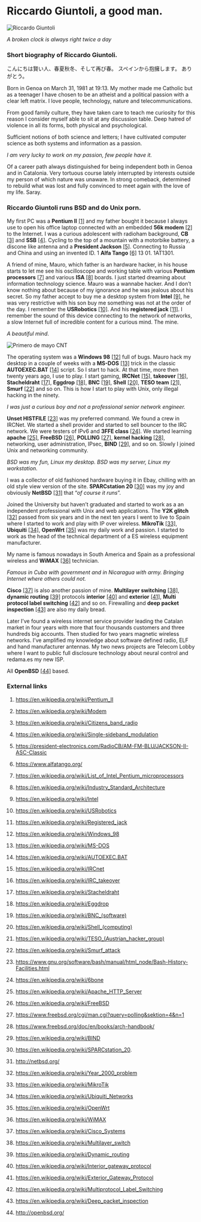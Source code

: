 # Riccardo Giuntoli, a good man.

![Riccardo Giuntoli](http://telecomlobby.com/Images/riccardo_giuntoli_about_me.webp)

*A broken clock is always right twice a day*

### Short biography of Riccardo Giuntoli.

こんにちは賢い人、春夏秋冬、そして再び春。 スペインから抱擁します。 ありがとう。

Born in Genoa on March 31, 1981 at 19:13. My mother made me Catholic but as a teenager I have chosen to be an atheist and a political passion with a clear left matrix. I love people, technology, nature and telecommunications.

From good family culture, they have taken care to teach me curiosity for this reason I consider myself able to sit at any discussion table. Deep hatred of violence in all its forms, both physical and psychological.

Sufficient notions of both science and letters; I have cultivated computer science as both systems and information as a passion. 

*I am very lucky to work on my passion, few people have it.*

Of a career path always distinguished for being independent both in Genoa and in Catalonia. Very tortuous course lately interrupted by interests outside my person of which nature was unaware. In strong comeback, determined to rebuild what was lost and fully convinced to meet again with the love of my life. Saray.

### Riccardo Giuntoli runs BSD and do Unix porn.

My first PC was a **Pentium II** [[1]](https://en.wikipedia.org/wiki/Pentium_II) and my father bought it because I always use to open his office laptop connected with an embedded **56k modem** [[2]](https://en.wikipedia.org/wiki/Modem) to the Internet. I was a curious adolescent with radioham background, **CB** [[3]](https://en.wikipedia.org/wiki/Citizens_band_radio) and **SSB** [[4]](https://en.wikipedia.org/wiki/Single-sideband_modulation). Cycling to the top of a mountain with a motorbike battery, a discone like antenna and a **President Jackson** [[5]](https://president-electronics.com/RadioCB/AM-FM-BLU/JACKSON-II-ASC-Classic). Connecting to Russia and China and using an invented ID. 1 **Alfa Tango** [[6]](https://www.alfatango.org/) 13 01. 1AT1301.

A friend of mine, Mauro, which father is an hardware hacker, in his house starts to let me see his oscilloscope and working table with various **Pentium processors** [[7]](https://en.wikipedia.org/wiki/List_of_Intel_Pentium_microprocessors) and various **ISA** [[8]](https://en.wikipedia.org/wiki/Industry_Standard_Architecture) boards. I just started dreaming about information technology science. Mauro was a wannabe hacker. And I don’t know nothing about because of my ignorance and he was jealous about his secret. So my father accept to buy me a desktop system from **Intel** [[9]](https://en.wikipedia.org/wiki/Intel), he was very restrictive with his son buy me something was not at the order of the day. I remember the **USRobotics** [[10]](https://en.wikipedia.org/wiki/USRobotics). And his **registered jack** [[11]](https://en.wikipedia.org/wiki/Registered_jack). I remember the sound of this device connecting to the network of networks, a slow Internet full of incredible content for a curious mind. The mine.

*A beautiful mind*.

![Primero de mayo CNT](http://telecomlobby.com/Images/queninguquedienrere.webp)

The operating system was a **Windows 98** [[12]](https://en.wikipedia.org/wiki/Windows_98) full of bugs. Mauro hack my desktop in a couple of weeks with a **MS-DOS** [[13]](https://en.wikipedia.org/wiki/MS-DOS) trick in the classic **AUTOEXEC.BAT** [[14]](https://en.wikipedia.org/wiki/AUTOEXEC.BAT) script. So I start to hack. At that time, more then twenty years ago, I use to play. I start gaming, **IRCNet** [[15]](https://en.wikipedia.org/wiki/IRCnet), **takeover** [[16]](https://en.wikipedia.org/wiki/IRC_takeover), **Stacheldraht** [[17]](https://en.wikipedia.org/wiki/Stacheldraht), **Eggdrop** [[18]](https://en.wikipedia.org/wiki/Eggdrop), **BNC** [[19]](https://en.wikipedia.org/wiki/BNC_(software)), **Shell** [[20]](https://en.wikipedia.org/wiki/Shell_(computing)), **TESO team** [[21]](https://en.wikipedia.org/wiki/TESO_(Austrian_hacker_group)), **Smurf** [[22]](https://en.wikipedia.org/wiki/Smurf_attack) and so on. This is how I start to play with Unix, only illegal hacking in the ninety. 

*I was just a curious boy and not a professional senior network engineer.* 

**Unset HISTFILE** [[23]](https://www.gnu.org/software/bash/manual/html_node/Bash-History-Facilities.html) was my preferred command. We found a crew in IRCNet. We started a shell provider and started to sell bouncer to the IRC network. We were testers of IPv6 and **3FFE class** [[24]](https://en.wikipedia.org/wiki/6bone). We started learning **apache** [[25]](https://en.wikipedia.org/wiki/Apache_HTTP_Server), **FreeBSD** [[26]](https://en.wikipedia.org/wiki/FreeBSD), **POLLING** [[27]](https://www.freebsd.org/cgi/man.cgi?query=polling&sektion=4&n=1), **kernel hacking** [[28]](https://www.freebsd.org/doc/en/books/arch-handbook/), networking, user administration, IPsec, **BIND** [[29]](https://en.wikipedia.org/wiki/BIND), and so on. Slowly I joined Unix and networking community. 

*BSD was my fun, Linux my desktop. BSD was my server, Linux my workstation.* 

I was a collector of old fashioned hardware buying it in Ebay, chilling with an old style view version of the site. **SPARCstation 20** [[30]](https://en.wikipedia.org/wiki/SPARCstation_20) was my joy and obviously **NetBSD** [[31]](http://netbsd.org/) that “*of course it runs*”.

Joined the University but haven’t graduated and started to work as a an independent professional with Unix and web applications. The **Y2K glitch** [[32]](https://en.wikipedia.org/wiki/Year_2000_problem) passed from six years and in the next ten years I went to live to Spain where I started to work and play with IP over wireless. **MikroTik** [[33]](https://en.wikipedia.org/wiki/MikroTik), **Ubiquiti** [[34]](https://en.wikipedia.org/wiki/Ubiquiti_Networks), **OpenWrt** [[35]](https://en.wikipedia.org/wiki/OpenWrt) was my daily work and passion. I started to work as the head of the technical department of a ES wireless equipment manufacturer.

My name is famous nowadays in South America and Spain as a professional wireless and **WiMAX** [[36]](https://en.wikipedia.org/wiki/WiMAX) technician. 

*Famous in Cuba with government and in Nicaragua with army. Bringing Internet where others could not.* 

**Cisco** [[37]](https://en.wikipedia.org/wiki/Cisco_Systems) is also another passion of mine. **Multilayer switching** [[38]](https://en.wikipedia.org/wiki/Multilayer_switch), **dynamic routing** [[39]](https://en.wikipedia.org/wiki/Dynamic_routing) protocols **interior** [[40]](https://en.wikipedia.org/wiki/Interior_gateway_protocol) and **exterior** [[41]](https://en.wikipedia.org/wiki/Exterior_Gateway_Protocol), **Multi protocol label switching** [[42]](https://en.wikipedia.org/wiki/Multiprotocol_Label_Switching) and so on. Firewalling and **deep packet inspection** [[43]](https://en.wikipedia.org/wiki/Deep_packet_inspection) are also my daily bread.

Later I’ve found a wireless internet service provider leading the Catalan market in four years with more that four thousands customers and three hundreds big accounts. Then studied for two years magnetic wireless networks. I’ve amplified my knowledge about software defined radio, ELF and hand manufacturer antennas. My two news projects are Telecom Lobby where I want to public full disclosure technology about neural control and redama.es my new ISP. 

All **OpenBSD** [[44]](http://openbsd.org/) based.

### External links

1. https://en.wikipedia.org/wiki/Pentium_II

2. https://en.wikipedia.org/wiki/Modem

3. https://en.wikipedia.org/wiki/Citizens_band_radio

4. https://en.wikipedia.org/wiki/Single-sideband_modulation

5. https://president-electronics.com/RadioCB/AM-FM-BLU/JACKSON-II-ASC-Classic

6. https://www.alfatango.org/

7. https://en.wikipedia.org/wiki/List_of_Intel_Pentium_microprocessors

8. https://en.wikipedia.org/wiki/Industry_Standard_Architecture

9. https://en.wikipedia.org/wiki/Intel

10. https://en.wikipedia.org/wiki/USRobotics

11. https://en.wikipedia.org/wiki/Registered_jack

12. https://en.wikipedia.org/wiki/Windows_98

13. https://en.wikipedia.org/wiki/MS-DOS

14. https://en.wikipedia.org/wiki/AUTOEXEC.BAT

15. https://en.wikipedia.org/wiki/IRCnet

16. https://en.wikipedia.org/wiki/IRC_takeover

17. https://en.wikipedia.org/wiki/Stacheldraht

18. https://en.wikipedia.org/wiki/Eggdrop

19. https://en.wikipedia.org/wiki/BNC_(software)

20. https://en.wikipedia.org/wiki/Shell_(computing)

21. https://en.wikipedia.org/wiki/TESO_(Austrian_hacker_group)

22. https://en.wikipedia.org/wiki/Smurf_attack

23. https://www.gnu.org/software/bash/manual/html_node/Bash-History-Facilities.html

24. https://en.wikipedia.org/wiki/6bone

25. https://en.wikipedia.org/wiki/Apache_HTTP_Server

26. https://en.wikipedia.org/wiki/FreeBSD

27. https://www.freebsd.org/cgi/man.cgi?query=polling&sektion=4&n=1

28. https://www.freebsd.org/doc/en/books/arch-handbook/

29. https://en.wikipedia.org/wiki/BIND

30. https://en.wikipedia.org/wiki/SPARCstation_20.

31. http://netbsd.org/

32. https://en.wikipedia.org/wiki/Year_2000_problem

33. https://en.wikipedia.org/wiki/MikroTik

34. https://en.wikipedia.org/wiki/Ubiquiti_Networks

35. https://en.wikipedia.org/wiki/OpenWrt

36. https://en.wikipedia.org/wiki/WiMAX

37. https://en.wikipedia.org/wiki/Cisco_Systems

38. https://en.wikipedia.org/wiki/Multilayer_switch

39. https://en.wikipedia.org/wiki/Dynamic_routing

40. https://en.wikipedia.org/wiki/Interior_gateway_protocol

41. https://en.wikipedia.org/wiki/Exterior_Gateway_Protocol

42. https://en.wikipedia.org/wiki/Multiprotocol_Label_Switching

43. https://en.wikipedia.org/wiki/Deep_packet_inspection

44. http://openbsd.org/

    

    

    